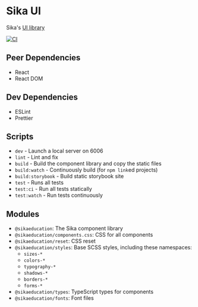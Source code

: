 # Sika UI

Sika's [UI library](https://ui.sikaeducation.com)

[![CI](https://github.com/sikaeducation/ui/actions/workflows/main.yml/badge.svg)](https://github.com/sikaeducation/ui/actions/workflows/main.yml)

## Peer Dependencies

- React
- React DOM

## Dev Dependencies

- ESLint
- Prettier

## Scripts

- `dev` - Launch a local server on 6006
- `lint` - Lint and fix
- `build` - Build the component library and copy the static files
- `build:watch` - Continuously build (for `npm link`ed projects)
- `build:storybook` - Build static storybook site
- `test` - Runs all tests
- `test:ci` - Run all tests statically
- `test:watch` - Run tests continuously

## Modules

- `@sikaeducation`: The Sika component library
- `@sikaeducation/components.css`: CSS for all components
- `@sikaeducation/reset`: CSS reset
- `@sikaeducation/styles`: Base SCSS styles, including these namespaces:
  - `sizes-*`
  - `colors-*`
  - `typography-*`
  - `shadows-*`
  - `borders-*`
  - `forms-*`
- `@sikaeducation/types`: TypeScript types for components
- `@sikaeducation/fonts`: Font files
